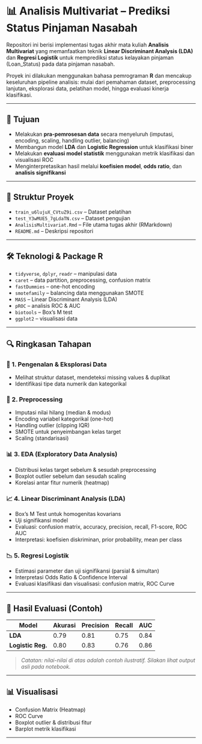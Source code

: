 # 📊 Analisis Multivariat – Prediksi Status Pinjaman Nasabah

Repositori ini berisi implementasi tugas akhir mata kuliah **Analisis Multivariat** yang memanfaatkan teknik **Linear Discriminant Analysis (LDA)** dan **Regresi Logistik** untuk memprediksi status kelayakan pinjaman (Loan_Status) pada data pinjaman nasabah.

Proyek ini dilakukan menggunakan bahasa pemrograman **R** dan mencakup keseluruhan pipeline analisis: mulai dari pemahaman dataset, preprocessing lanjutan, eksplorasi data, pelatihan model, hingga evaluasi kinerja klasifikasi.

---

## 🎯 Tujuan

- Melakukan **pra-pemrosesan data** secara menyeluruh (imputasi, encoding, scaling, handling outlier, balancing)
- Membangun model **LDA** dan **Logistic Regression** untuk klasifikasi biner
- Melakukan **evaluasi model statistik** menggunakan metrik klasifikasi dan visualisasi ROC
- Menginterpretasikan hasil melalui **koefisien model**, **odds ratio**, dan **analisis signifikansi**

---

## 📁 Struktur Proyek

- `train_u6lujuX_CVtuZ9i.csv` – Dataset pelatihan
- `test_Y3wMUE5_7gLdaTN.csv` – Dataset pengujian
- `AnalisisMultivariat.Rmd` – File utama tugas akhir (RMarkdown)
- `README.md` – Deskripsi repositori

---

## 🛠 Teknologi & Package R

- `tidyverse`, `dplyr`, `readr` – manipulasi data
- `caret` – data partition, preprocessing, confusion matrix
- `fastDummies` – one-hot encoding
- `smotefamily` – balancing data menggunakan SMOTE
- `MASS` – Linear Discriminant Analysis (LDA)
- `pROC` – analisis ROC & AUC
- `biotools` – Box’s M test
- `ggplot2` – visualisasi data

---

## 🔍 Ringkasan Tahapan

### 📌 1. Pengenalan & Eksplorasi Data
- Melihat struktur dataset, mendeteksi missing values & duplikat
- Identifikasi tipe data numerik dan kategorikal

### 🧹 2. Preprocessing
- Imputasi nilai hilang (median & modus)
- Encoding variabel kategorikal (one-hot)
- Handling outlier (clipping IQR)
- SMOTE untuk penyeimbangan kelas target
- Scaling (standarisasi)

### 📊 3. EDA (Exploratory Data Analysis)
- Distribusi kelas target sebelum & sesudah preprocessing
- Boxplot outlier sebelum dan sesudah scaling
- Korelasi antar fitur numerik (heatmap)

### 📈 4. Linear Discriminant Analysis (LDA)
- Box’s M Test untuk homogenitas kovarians
- Uji signifikansi model
- Evaluasi: confusion matrix, accuracy, precision, recall, F1-score, ROC AUC
- Interpretasi: koefisien diskriminan, prior probability, mean per class

### 📉 5. Regresi Logistik
- Estimasi parameter dan uji signifikansi (parsial & simultan)
- Interpretasi Odds Ratio & Confidence Interval
- Evaluasi klasifikasi dan visualisasi: confusion matrix, ROC Curve

---

## 📌 Hasil Evaluasi (Contoh)

| Model              | Akurasi | Precision | Recall | AUC   |
|-------------------|---------|-----------|--------|-------|
| **LDA**           | 0.79    | 0.81      | 0.75   | 0.84  |
| **Logistic Reg.** | 0.80    | 0.83      | 0.76   | 0.86  |

> *Catatan: nilai-nilai di atas adalah contoh ilustratif. Silakan lihat output asli pada notebook.*

---

## 📊 Visualisasi

- Confusion Matrix (Heatmap)
- ROC Curve
- Boxplot outlier & distribusi fitur
- Barplot metrik klasifikasi

---



